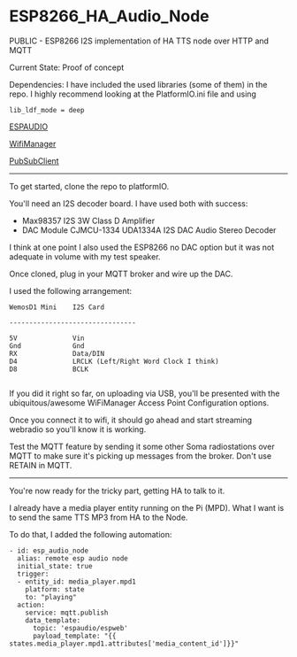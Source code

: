 # ESP8266_HA_Audio_Node
PUBLIC - ESP8266 I2S implementation of HA TTS node over HTTP and MQTT 

Current State: Proof of concept

Dependencies: 
I have included the used libraries (some of them) in the repo.  I highly recommend looking at the PlatformIO.ini file and using 
```
lib_ldf_mode = deep
```

[ESPAUDIO](https://github.com/earlephilhower/ESP8266Audio)

[WifiManager](https://github.com/tzapu/WiFiManager)

[PubSubClient](https://github.com/knolleary/pubsubclient)



---------------------------------------------------

To get started, clone the repo to platformIO.

You'll need an I2S decoder board.  I have used both with success:

* Max98357 I2S 3W Class D Amplifier
* DAC Module CJMCU-1334 UDA1334A I2S DAC Audio Stereo Decoder

I think at one point I also used the ESP8266 no DAC option but it was not adequate in volume with my test speaker. 

Once cloned, plug in your MQTT broker and wire up the DAC.

I used the following arrangement:
```
WemosD1 Mini    I2S Card

--------------------------------

5V              Vin
Gnd             Gnd
RX              Data/DIN
D4              LRCLK (Left/Right Word Clock I think)
D8              BCLK


```

If you did it right so far, on uploading via USB, you'll be presented with the ubiquitous/awesome WiFiManager Access Point Configuration options.  

Once you connect it to wifi, it should go ahead and start streaming webradio so you'll know it is working. 

Test the MQTT feature by sending it some other Soma radiostations over MQTT to make sure it's picking up messages from the broker. Don't use RETAIN in MQTT.

---------------------------------------------

You're now ready for the tricky part, getting HA to talk to it.  

I already have a media player entity running on the Pi (MPD).  What I want is to send the same TTS MP3 from HA to the Node.  

To do that, I added the following automation:
```
- id: esp_audio_node
  alias: remote esp audio node
  initial_state: true
  trigger:
  - entity_id: media_player.mpd1
    platform: state
    to: "playing"
  action:
    service: mqtt.publish
    data_template:
      topic: 'espaudio/espweb'
      payload_template: "{{ states.media_player.mpd1.attributes['media_content_id']}}"
      
 ```
